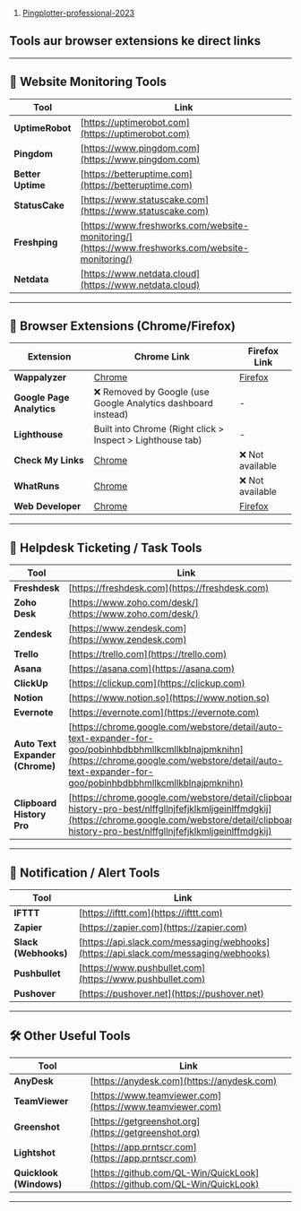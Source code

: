 
1. [Pingplotter-professional-2023](Getintopc)

## **Tools aur browser extensions ke direct links**

---

## 🔧 Website Monitoring Tools

| Tool              | Link                                                                                             |
| ----------------- | ------------------------------------------------------------------------------------------------ |
| **UptimeRobot**   | [https://uptimerobot.com](https://uptimerobot.com)                                               |
| **Pingdom**       | [https://www.pingdom.com](https://www.pingdom.com)                                               |
| **Better Uptime** | [https://betteruptime.com](https://betteruptime.com)                                             |
| **StatusCake**    | [https://www.statuscake.com](https://www.statuscake.com)                                         |
| **Freshping**     | [https://www.freshworks.com/website-monitoring/](https://www.freshworks.com/website-monitoring/) |
| **Netdata**       | [https://www.netdata.cloud](https://www.netdata.cloud)                                           |

---

## 🧰 Browser Extensions (Chrome/Firefox)

| Extension                 | Chrome Link                                                                                                    | Firefox Link                                                             |
| ------------------------- | -------------------------------------------------------------------------------------------------------------- | ------------------------------------------------------------------------ |
| **Wappalyzer**            | [Chrome](https://chrome.google.com/webstore/detail/wappalyzer-technology-pro/gppongmhjkpfnbhagpmjfkannfbllamg) | [Firefox](https://addons.mozilla.org/en-US/firefox/addon/wappalyzer/)    |
| **Google Page Analytics** | ❌ Removed by Google (use Google Analytics dashboard instead)                                                   | -                                                                        |
| **Lighthouse**            | Built into Chrome (Right click > Inspect > Lighthouse tab)                                                     | -                                                                        |
| **Check My Links**        | [Chrome](https://chrome.google.com/webstore/detail/check-my-links/ojkcdipcgfaekbeaelaapakgnjflfglf)            | ❌ Not available                                                          |
| **WhatRuns**              | [Chrome](https://chrome.google.com/webstore/detail/whatruns/cmkdbmfndkfgebldhnkbfhlneefdaaip)                  | ❌ Not available                                                          |
| **Web Developer**         | [Chrome](https://chrome.google.com/webstore/detail/web-developer/bfbameneiokkgbdmiekhjnmfkcnldhhm)             | [Firefox](https://addons.mozilla.org/en-US/firefox/addon/web-developer/) |

---

## 📩 Helpdesk Ticketing / Task Tools

| Tool                            | Link                                                                                                                                                                                                           |
| ------------------------------- | -------------------------------------------------------------------------------------------------------------------------------------------------------------------------------------------------------------- |
| **Freshdesk**                   | [https://freshdesk.com](https://freshdesk.com)                                                                                                                                                                 |
| **Zoho Desk**                   | [https://www.zoho.com/desk/](https://www.zoho.com/desk/)                                                                                                                                                       |
| **Zendesk**                     | [https://www.zendesk.com](https://www.zendesk.com)                                                                                                                                                             |
| **Trello**                      | [https://trello.com](https://trello.com)                                                                                                                                                                       |
| **Asana**                       | [https://asana.com](https://asana.com)                                                                                                                                                                         |
| **ClickUp**                     | [https://clickup.com](https://clickup.com)                                                                                                                                                                     |
| **Notion**                      | [https://www.notion.so](https://www.notion.so)                                                                                                                                                                 |
| **Evernote**                    | [https://evernote.com](https://evernote.com)                                                                                                                                                                   |
| **Auto Text Expander (Chrome)** | [https://chrome.google.com/webstore/detail/auto-text-expander-for-goo/pobinhbdbbhmllkcmllkblnajpmknihn](https://chrome.google.com/webstore/detail/auto-text-expander-for-goo/pobinhbdbbhmllkcmllkblnajpmknihn) |
| **Clipboard History Pro**       | [https://chrome.google.com/webstore/detail/clipboard-history-pro-best/nlffgllnjfefjklkmljgeinlffmdgkij](https://chrome.google.com/webstore/detail/clipboard-history-pro-best/nlffgllnjfefjklkmljgeinlffmdgkij) |

---

## 🔔 Notification / Alert Tools

| Tool                 | Link                                                                                 |
| -------------------- | ------------------------------------------------------------------------------------ |
| **IFTTT**            | [https://ifttt.com](https://ifttt.com)                                               |
| **Zapier**           | [https://zapier.com](https://zapier.com)                                             |
| **Slack (Webhooks)** | [https://api.slack.com/messaging/webhooks](https://api.slack.com/messaging/webhooks) |
| **Pushbullet**       | [https://www.pushbullet.com](https://www.pushbullet.com)                             |
| **Pushover**         | [https://pushover.net](https://pushover.net)                                         |

---

## 🛠️ Other Useful Tools

| Tool                    | Link                                                                       |
| ----------------------- | -------------------------------------------------------------------------- |
| **AnyDesk**             | [https://anydesk.com](https://anydesk.com)                                 |
| **TeamViewer**          | [https://www.teamviewer.com](https://www.teamviewer.com)                   |
| **Greenshot**           | [https://getgreenshot.org](https://getgreenshot.org)                       |
| **Lightshot**           | [https://app.prntscr.com](https://app.prntscr.com)                         |
| **Quicklook (Windows)** | [https://github.com/QL-Win/QuickLook](https://github.com/QL-Win/QuickLook) |

---

